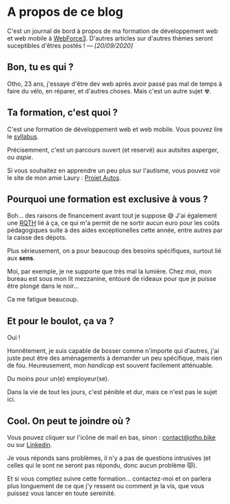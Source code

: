 # A propos de ce blog
C'est un journal de bord à propos de ma formation de développement web et web mobile à [WebForce3](https://wf3.fr/).
D'autres articles sur d'autres thèmes seront suceptibles d'êtres postés ! 
— _[20/09/2020]_

## Bon, tu es qui ?

Otho, 23 ans, j'essaye d'être dev web après avoir passé pas mal de temps à faire du vélo, en réparer, et d'autres choses. Mais c'est un autre sujet ☢.

## Ta formation, c'est quoi ?

C'est une formation de développement web et web mobile. Vous pouvez lire le [syllabus](https:/otho.bike/wf3).

Précisemment, c'est un parcours ouvert (et reservé) aux autsites asperger, ou _aspie_.

Si vous souhaitez en apprendre un peu plus sur l'autisme, vous pouvez voir le site de mon amie Laury : [Projet Autos](https://projet-autos.netlify.app/).

## Pourquoi une formation est exclusive à vous ?

Boh... des raisons de financement avant tout je suppose 😅 J'ai également une [RQTH](https://travail-emploi.gouv.fr/emploi/emploi-et-handicap/rqth) lié à ça, ce qui m'a permit de ne sortir aucun euro pour les coûts pédagogiques suite à des aides exceptionelles cette année, entre autres par la caisse des dépots.

Plus sérieusement, on a pour beaucoup des besoins spécifiques, surtout lié aux **sens**. 

Moi, par exemple, je ne supporte que très mal la lumière. Chez moi, mon bureau est sous mon lit mezzanine, entouré de rideaux pour que je puisse être plongé dans le noir...

Ca me fatigue beaucoup. 

## Et pour le boulot, ça va ?

Oui !

Honnêtement, je suis capable de bosser comme n'importe qui d'autres, j'ai juste peut être des aménagements à demander un peu spécifique, mais rien de fou. Heureusement, mon _handicap_ est souvent facilement atténuable. 

Du moins pour un(e) employeur(se). 

Dans la vie de tout les jours, c'est pénible et dur, mais ce n'est pas le sujet ici.

## Cool. On peut te joindre où ?

Vous pouvez cliquer sur l'icône de mail en bas, sinon : [contact@otho.bike](contact@otho;bike) ou sur [Linkedin](https://linkedin.com/in/otho).

Je vous réponds sans problèmes, il n'y a pas de questions intrusives (et celles qui le sont ne seront pas répondu, donc aucun problème 😾).

Et si vous comptiez suivre cette formation... contactez-moi et on parlera plus longuement de ce que j'y ressent ou comment je la vis, que vous puissez vous lancer en toute sereinité.
